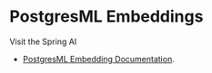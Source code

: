 # PostgresML Embeddings

Visit the Spring AI
 - [PostgresML Embedding Documentation](https://docs.spring.io/spring-ai/reference/api/embeddings/postgresml-embeddings.html).
